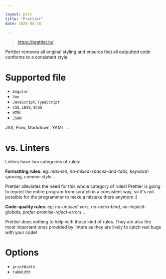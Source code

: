 ```yaml
---

layout: post
title: "Prettier"
date: 2020-04-28

---
```


> <https://prettier.io/>

Perttier removes all original styling and ensures that all outputted code conforms to a consistent style. 

# Supported file

- `Angular`
- `Vue`
- `JavaScript`, `TypeScript`
- `CSS`, `LESS`, `SCSS`
- `HTML`
- `JSON`

JSX, Flow, Markdown, YAML ...

# vs. Linters

Linters have two categories of rules:

**Formatting rules**: eg: *max-len, no-mixed-spaces-and-tabs, keyword-spacing, comma-style…*

Prettier alleviates the need for this whole category of rules! Prettier is going to reprint the entire program from scratch in a consistent way, so it's not possible for the programmer to make a mistake there anymore :)

**Code-quality rules**: eg: *no-unused-vars, no-extra-bind, no-implicit-globals, prefer-promise-reject-errors…*

Prettier does nothing to help with those kind of rules. They are also the most important ones provided by linters as they are likely to catch real bugs with your code!

# Options
- `printWidth`
- `tabWidth`